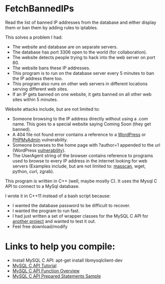 # FetchBannedIPs
Read the list of banned IP addresses from the database and either display them or ban them by adding rules to iptables.

This solves a problem I had:

* The website and database are on separate servers.
* The database has port 3306 open to the world (for collaboration). 
* The website detects people trying to hack into the web server on port 80.
* The website bans these IP addresses.
* This program is to run on the database server every 5 minutes to ban the IP address there too.
* This program also runs on other web servers in different locations serving different web sites. 
* If an IP gets banned on one website, it gets banned on all other web sites within 5 minutes.

Website attacks include, but are not limited to:
* Someone browsing to the IP address directly without using a .com name. This goes to a special website saying Coming Soon (they get banned).
* A 404 file not found error contains a reference to a [WordPress](https://www.cvedetails.com/vulnerability-list/vendor_id-2337/product_id-4096/) or [PHPMyAdmin](https://www.exploit-db.com/exploits/8921/) vulnerability.
* Someone browses to the home page with ?author=1 appended to the url (WordPress [vulnerability](https://hackertarget.com/wordpress-user-enumeration/)).
* The UserAgent string of the browser contains reference to programs used to browse to every IP address in the internet looking for web servers (Examples include, but are not limited to: [masscan](https://github.com/robertdavidgraham/masscan), wget, python, curl, zgrab).

This program is written in C++ (well, maybe mostly C). It uses the Mysql C API to connect to a MySql database.

I wrote it in C++11 instead of a bash script because:
* I wanted the database password to be difficult to recover.
* I wanted the program to run fast.
* I had just written a set of wrapper classes for the MySQL C API for [another project](http://russellhankins.com/ban_hackers.chp) and wanted to test it out.
* Feel free download/modify

# Links to help you compile:
* Install MySQL C API: apt-get install libmysqlclient-dev
* [MySQL C API Tutorial](http://zetcode.com/db/mysqlc/)
* [MySQL C API Function Overview](https://dev.mysql.com/doc/refman/5.5/en/c-api-function-overview.html)
* [MySQL C API Prepared Statements Sample](https://dev.mysql.com/doc/refman/5.5/en/c-api-prepared-call-statements.html)
